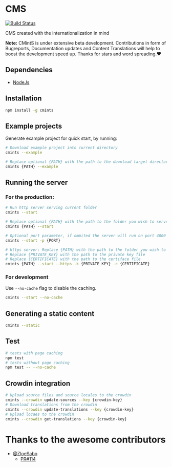 # CMS
[![Build Status](https://travis-ci.org/Manvel/cmints.svg?branch=master)](https://travis-ci.org/Manvel/cmints)

CMS created with the internationalization in mind

**Note:** CMintS is under extensive beta development. Contributions in form of
Bugreports, Documentation updates and Content Translations will help to boost
the development speed up. Thanks for stars and word spreading.❤️

## Dependencies
- [NodeJs](https://nodejs.org/en/download/)

## Installation
```bash
npm install -g cmints
```

## Example projects
Generate example project for quick start, by running:
```bash
# Download example project into current directory
cmints --example

# Replace optional {PATH} with the path to the download target directory
cmints {PATH} --example
```

## Running the server

### For the production:
```bash
# Run http server serving current folder 
cmints --start

# Replace optional {PATH} with the path to the folder you wish to serve.
cmints {PATH} --start

# Optional port parameter, if ommited the server will run on port 4000
cmints --start -p {PORT}

# https server: Replace {PATH} with the path to the folder you wish to serve
# Replace {PRIVATE_KEY} with the path to the private key file
# Replace {CERTIFICATE} with the path to the certiface file
cmints {PATH} --start --https -k {PRIVATE_KEY} -c {CERTIFICATE}
```

### For development
Use `--no-cache` flag to disable the caching.
```bash
cmints --start --no-cache
```

## Generating a static content
```bash
cmints --static
```

## Test
```bash
# tests with page caching
npm test
# tests without page caching
npm test -- --no-cache
```

## Crowdin integration
```bash
# Upload source files and source locales to the crowdin
cmints --crowdin update-sources --key {crowdin-key}
# Download translations from the crowdin
cmints --crowdin update-translations --key {crowdin-key}
# Upload locaes to the crowdin
cmints --crowdin get-translations --key {crowdin-key}
```

# Thanks to the awesome contributors

- [@ZloeSabo](https://github.com/ZloeSabo)
  - [PR#114](https://github.com/Manvel/cmints/pull/114)
